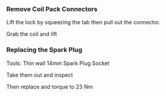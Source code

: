 ### Remove Coil Pack Connectors
Lift the lock by squeezing the tab then pull out the connector.

Grab the coil and lift

### Replacing the Spark Plug
Tools: Thin wall 14mm Spark Plug Socket

Take them out and inspect

Then replace and torque to 23 Nm